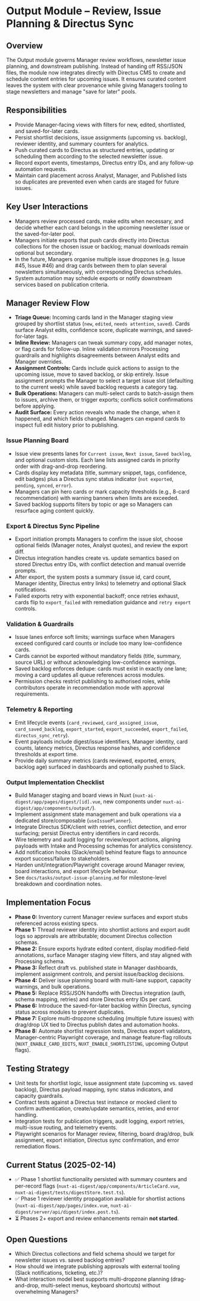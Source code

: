 # Output Module – Review, Issue Planning & Directus Sync

## Overview
The Output module governs Manager review workflows, newsletter issue planning, and downstream publishing. Instead of handing off RSS/JSON files, the module now integrates directly with Directus CMS to create and schedule content entries for upcoming issues. It ensures curated content leaves the system with clear provenance while giving Managers tooling to stage newsletters and manage "save for later" pools.

## Responsibilities
- Provide Manager-facing views with filters for new, edited, shortlisted, and saved-for-later cards.
- Persist shortlist decisions, issue assignments (upcoming vs. backlog), reviewer identity, and summary counters for analytics.
- Push curated cards to Directus as structured entries, updating or scheduling them according to the selected newsletter issue.
- Record export events, timestamps, Directus entry IDs, and any follow-up automation requests.
- Maintain card placement across Analyst, Manager, and Published lists so duplicates are prevented even when cards are staged for future issues.

## Key User Interactions
- Managers review processed cards, make edits when necessary, and decide whether each card belongs in the upcoming newsletter issue or the saved-for-later pool.
- Managers initiate exports that push cards directly into Directus collections for the chosen issue or backlog; manual downloads remain optional but secondary.
- In the future, Managers organise multiple issue dropzones (e.g. Issue #45, Issue #46) and drag cards between them to plan several newsletters simultaneously, with corresponding Directus schedules.
- System automation may schedule exports or notify downstream services based on publication criteria.

## Manager Review Flow
- **Triage Queue:** Incoming cards land in the Manager staging view grouped by shortlist status (`new`, `edited`, `needs attention`, `saved`). Cards surface Analyst edits, confidence score, duplicate warnings, and saved-for-later tags.
- **Inline Review:** Managers can tweak summary copy, add manager notes, or flag cards for follow-up. Inline validation mirrors Processing guardrails and highlights disagreements between Analyst edits and Manager overrides.
- **Assignment Controls:** Cards include quick actions to assign to the upcoming issue, move to saved backlog, or skip entirely. Issue assignment prompts the Manager to select a target issue slot (defaulting to the current week) while saved backlog requests a category tag.
- **Bulk Operations:** Managers can multi-select cards to batch-assign them to issues, archive them, or trigger exports; conflicts solicit confirmations before applying.
- **Audit Surface:** Every action reveals who made the change, when it happened, and which fields changed. Managers can expand cards to inspect full edit history prior to publishing.

### Issue Planning Board
- Issue view presents lanes for `Current issue`, `Next issue`, `Saved backlog`, and optional custom slots. Each lane lists assigned cards in priority order with drag-and-drop reordering.
- Cards display key metadata (title, summary snippet, tags, confidence, edit badges) plus a Directus sync status indicator (`not exported`, `pending`, `synced`, `error`).
- Managers can pin hero cards or mark capacity thresholds (e.g., 8-card recommendation) with warning banners when limits are exceeded.
- Saved backlog supports filters by topic or age so Managers can resurface aging content quickly.

### Export & Directus Sync Pipeline
- Export initiation prompts Managers to confirm the issue slot, choose optional fields (Manager notes, Analyst quotes), and review the export diff.
- Directus integration handles create vs. update semantics based on stored Directus entry IDs, with conflict detection and manual override prompts.
- After export, the system posts a summary (issue id, card count, Manager identity, Directus entry links) to telemetry and optional Slack notifications.
- Failed exports retry with exponential backoff; once retries exhaust, cards flip to `export_failed` with remediation guidance and `retry export` controls.

### Validation & Guardrails
- Issue lanes enforce soft limits; warnings surface when Managers exceed configured card counts or include too many low-confidence cards.
- Cards cannot be exported without mandatory fields (title, summary, source URL) or without acknowledging low-confidence warnings.
- Saved backlog enforces dedupe: cards must exist in exactly one lane; moving a card updates all queue references across modules.
- Permission checks restrict publishing to authorised roles, while contributors operate in recommendation mode with approval requirements.

### Telemetry & Reporting
- Emit lifecycle events (`card_reviewed`, `card_assigned_issue`, `card_saved_backlog`, `export_started`, `export_succeeded`, `export_failed`, `directus_sync_retry`).
- Event payloads include digest/issue identifiers, Manager identity, card counts, latency metrics, Directus response hashes, and confidence thresholds at export time.
- Provide daily summary metrics (cards reviewed, exported, errors, backlog age) surfaced in dashboards and optionally pushed to Slack.

### Output Implementation Checklist
- Build Manager staging and board views in Nuxt (`nuxt-ai-digest/app/pages/digest/[id].vue`, new components under `nuxt-ai-digest/app/components/output/`).
- Implement assignment state management and bulk operations via a dedicated store/composable (`useIssuePlanner`).
- Integrate Directus SDK/client with retries, conflict detection, and error surfacing; persist Directus entry identifiers in card records.
- Wire telemetry and audit logging for review/export actions, aligning payloads with Intake and Processing schemas for analytics consistency.
- Add notification hooks (Slack/email) behind feature flags to announce export success/failure to stakeholders.
- Harden unit/integration/Playwright coverage around Manager review, board interactions, and export lifecycle behaviour.
- See `docs/tasks/output-issue-planning.md` for milestone-level breakdown and coordination notes.

## Implementation Focus
- **Phase 0:** Inventory current Manager review surfaces and export stubs referenced across existing specs.
- **Phase 1:** Thread reviewer identity into shortlist actions and export audit logs so approvals are attributable; document Directus collection schemas.
- **Phase 2:** Ensure exports hydrate edited content, display modified-field annotations, surface Manager staging view filters, and stay aligned with Processing schema.
- **Phase 3:** Reflect draft vs. published state in Manager dashboards, implement assignment controls, and persist issue/backlog decisions.
- **Phase 4:** Deliver issue planning board with multi-lane support, capacity warnings, and bulk operations.
- **Phase 5:** Replace RSS/JSON handoffs with Directus integration (auth, schema mapping, retries) and store Directus entry IDs per card.
- **Phase 6:** Introduce the saved-for-later backlog within Directus, syncing status across modules to prevent duplicates.
- **Phase 7:** Explore multi-dropzone scheduling (multiple future issues) with drag/drop UX tied to Directus publish dates and automation hooks.
- **Phase 8:** Automate shortlist regression tests, Directus export validators, Manager-centric Playwright coverage, and manage feature-flag rollouts (`NUXT_ENABLE_CARD_EDITS`, `NUXT_ENABLE_SHORTLISTING`, upcoming Output flags).

## Testing Strategy
- Unit tests for shortlist logic, issue assignment state (upcoming vs. saved backlog), Directus payload mapping, sync status indicators, and capacity guardrails.
- Contract tests against a Directus test instance or mocked client to confirm authentication, create/update semantics, retries, and error handling.
- Integration tests for publication triggers, audit logging, export retries, multi-issue routing, and telemetry events.
- Playwright scenarios for Manager review, filtering, board drag/drop, bulk assignment, export initiation, Directus sync confirmation, and error remediation flows.

## Current Status (2025-02-14)
- ✅ Phase 1 shortlist functionality persisted with summary counters and per-record flags (`nuxt-ai-digest/app/components/ArticleCard.vue`, `nuxt-ai-digest/tests/digestStore.test.ts`).
- ✅ Phase 1 reviewer identity propagation available for shortlist actions (`nuxt-ai-digest/app/pages/index.vue`, `nuxt-ai-digest/server/api/digest/index.post.ts`).
- ⏳ Phases 2+ export and review enhancements remain **not started**.

## Open Questions
- Which Directus collections and field schema should we target for newsletter issues vs. saved backlog entries?
- How should we integrate publishing approvals with external tooling (Slack notifications, ticketing, etc.)?
- What interaction model best supports multi-dropzone planning (drag-and-drop, multi-select menus, keyboard shortcuts) without overwhelming Managers?
